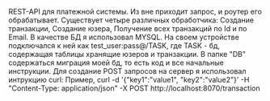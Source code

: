 REST-API для платежной системы. Из вне приходит запрос, и роутер его обрабатывает. Существует четыре различных обработчика: Создание транзакции, Создание юзера, Получение всех транзакций по Id и по Email. В качестве БД я использовал MYSQL. На своем устройстве подключался к ней как test_user:pass@/TASK, где TASK - бд, содержащая таблицы хранящие юзеров и транзакции.  В папке "DB" содержаться миграция моей бд, то есть код и  все начальные инструкции.
Для создание POST запросов на сервер я использовал интрукцию curl:
Пример, curl -d '{"key1":"value1", "key2":"value2"}' -H "Content-Type: application/json" -X POST http://localhost:8070/transaction
